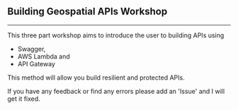 Building Geospatial APIs Workshop
---------------------------------
---------------------------------

This three part workshop aims to introduce the user to building APIs using 

- Swagger, 
- AWS Lambda and 
- API Gateway

This method will allow you build resilient and protected APIs.

If you have any feedback or find any errors please add an 'Issue' and I will get it fixed.

